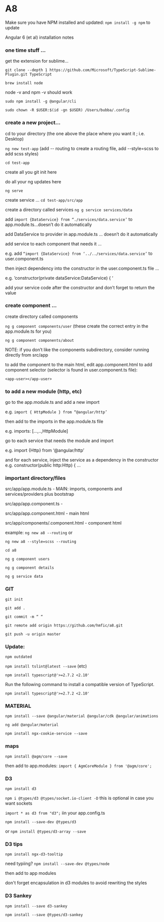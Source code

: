 # A8

Make sure you have NPM installed and updated:
```npm install -g npm``` to update

Angular 6 (et al) installation notes

### one time stuff …
get the extension for sublime…

```git clone --depth 1 https://github.com/Microsoft/TypeScript-Sublime-Plugin.git TypeScript```
    
```brew install node```

node -v and npm -v should work

```sudo npm install -g @angular/cli```

```sudo chown -R $USER:$(id -gn $USER) /Users/bubba/.config```

### create a new project…
cd to your directory (the one above the place where you want it ; i.e. Desktop)

```ng new test-app``` (add -- routing to create a routing file, add --style=scss to add scss styles)

```cd test-app```

create all you git init here

do all your ng updates here

```ng serve```


create service …
```cd test-app/src/app```

create a directory called services
```ng g service services/data```

add ```import {DataService} from “./services/data.service’``` to app.module.ts…doesn’t do it automatically

add DataService to provider in app.module.ts … doesn’t do it automatically

add service to each component that needs it … 

   e.g. add ```“import {DataService} from ‘../../services/data.service’``` to user.component.ts
   
then inject dependency into the constructor in the user.component.ts file … 

   e.g. ’constructor(private dataService:DataService) { ‘
   
add your service code after the constructor and don’t forget to return the value

### create component …
create directory called components

```ng g component components/user``` (these create the correct entry in the app.module.ts for you)

```ng g component components/about```

NOTE: if you don’t like the components subdirectory, consider running directly from src/app

to add the component to the main html, edit app.component.html to add component selector
(selector is found in user.component.ts file):

```<app-user></app-user>```

### to add a new module (http, etc)
go to the app.module.ts and add a new import

  e.g. ```import { HttpModule } from “@angular/http’```
  
then add to the imports in the app.module.ts file

  e.g. imports: […,..,HttpModule]
  
go to each service that needs the module and import

  e.g. import {Http} from ‘@angular/http’
  
and for each service, inject the service as a dependency in the constructor
  e.g. constructor(public http:Http) { …


### important directory/files
src/app/app.module.ts - MAIN: imports, components and services/providers plus bootstrap

src/app/app.component.ts - 

src/app/app.component.html - main html

src/app/components/<component>.component.html - component html

example:
```ng new a8 --routing``` or 

```ng new a8 --style=scss --routing```

```cd a8```

```ng g component users```

```ng g component details```

```ng g service data```

### GIT
```git init```

```git add .```

```git commit -m “ “```

```git remote add origin https://github.com/hmfic/a8.git```

```git push -u origin master```

### Update:
```npm outdated```

```npm install tslint@latest --save``` (etc)

```npm install typescript@'>=2.7.2 <2.10'```

Run the following command to install a compatible version of TypeScript.

```npm install typescript@'>=2.7.2 <2.10'```

### MATERIAL
```npm install --save @angular/material @angular/cdk @angular/animations```

```ng add @angular/material```

```npm install ngx-cookie-service --save```

### maps
```npm install @agm/core --save```

then add to app.modules:
```import { AgmCoreModule } from '@agm/core';```

### D3
```npm install d3```

```npm i @types/d3 @types/socket.io-client -D``` this is optional in case you want sockets

```import * as d3 from "d3";``` iin your app.config.ts

```npm install --save-dev @types/d3```

or 
```npm install @types/d3-array --save```

### D3 tips

```npm install ngx-d3-tooltip```

need typiing? ```npm install --save-dev @types/node```

then add to app modules

don't forget encapsulation in d3 modules to avoid rewriting the styles

### D3 Sankey
```npm install --save d3-sankey```

```npm install --save @types/d3-sankey```
